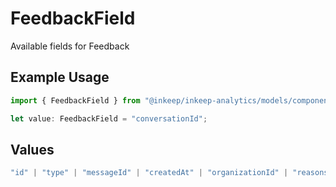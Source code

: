 # FeedbackField

Available fields for Feedback

## Example Usage

```typescript
import { FeedbackField } from "@inkeep/inkeep-analytics/models/components";

let value: FeedbackField = "conversationId";
```

## Values

```typescript
"id" | "type" | "messageId" | "createdAt" | "organizationId" | "reasons" | "properties" | "userProperties" | "conversationId" | "projectId" | "integrationId" | "updatedAt" | "status"
```